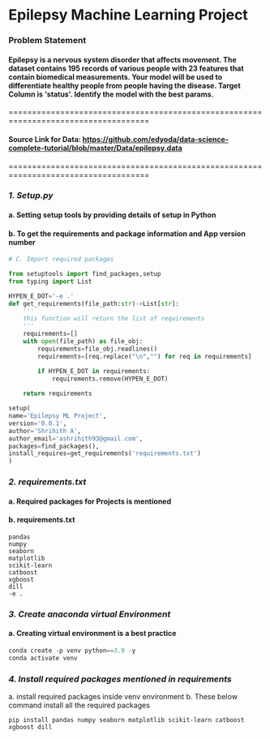 
# **Epilepsy Machine Learning Project**

### **Problem Statement**
#### Epilepsy is a nervous system disorder that affects movement. The dataset contains 195 records of various people with 23 features that contain biomedical measurements. Your model will be used to differentiate healthy people from people having the disease. Target Column is 'status'. Identify the model with the best params.
====================================================================================
#### ****Source Link for Data: https://github.com/edyoda/data-science-complete-tutorial/blob/master/Data/epilepsy.data****
====================================================================================

### ***1. Setup.py***
#### a. Setting setup tools by providing details of setup in Python
#### b. To get the requirements and package information and App version number

```python
# C. Import required packages

from setuptools import find_packages,setup
from typing import List

HYPEN_E_DOT='-e .'
def get_requirements(file_path:str)->List[str]:
    '''
    this function will return the list of requirements
    '''
    requirements=[]
    with open(file_path) as file_obj:
        requirements=file_obj.readlines()
        requirements=[req.replace("\n","") for req in requirements]

        if HYPEN_E_DOT in requirements:
            requirements.remove(HYPEN_E_DOT)
    
    return requirements

setup(
name='Epilepsy ML Project',
version='0.0.1',
author='Shrihith A',
author_email='ashrihith93@gmail.com',
packages=find_packages(),
install_requires=get_requirements('requirements.txt')
)
```

### ***2. requirements.txt***
#### a. Required packages for Projects is mentioned
#### b. requirements.txt
```text
pandas
numpy
seaborn
matplotlib
scikit-learn
catboost
xgboost
dill
-e .
```

### ***3. Create anaconda virtual Environment***
#### a. Creating virtual environment is a best practice 
```python
conda create -p venv python==3.9 -y
conda activate venv
```

### ***4. Install required packages mentioned in requirements***
a. install required packages inside venv environment
b. These below command install all the required packages
```pip
pip install pandas numpy seaborn matplotlib scikit-learn catboost xgboost dill
```

